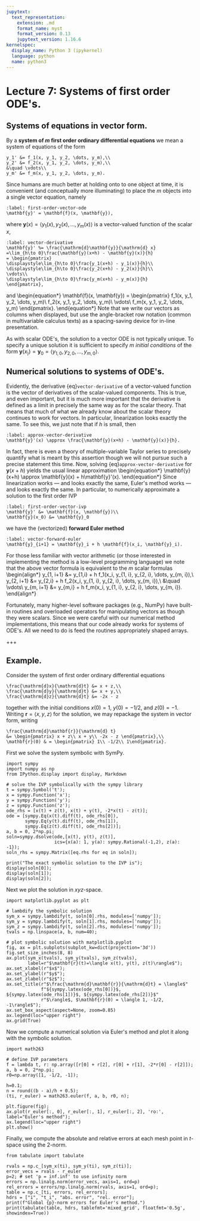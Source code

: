 ```yaml
---
jupytext:
  text_representation:
    extension: .md
    format_name: myst
    format_version: 0.13
    jupytext_version: 1.16.6
kernelspec:
  display_name: Python 3 (ipykernel)
  language: python
  name: python3
---
```


# Lecture 7: Systems of first order ODE's.

## Systems of equations in vector form.

By a **system of $m$ first order ordinary differential equations** we mean a system of equations of the form
```{math}
y_1' &= f_1(x, y_1, y_2, \dots, y_m),\\
y_2' &= f_2(x, y_1, y_2, \dots, y_m),\\
&\quad \vdots\\
y_m' &= f_m(x, y_1, y_2, \dots, y_m).
```
Since humans are much better at holding onto to one object at time, it is convenient (and conceptually more illuminating) to place the $m$ objects into a single vector equation, namely
```{math}
:label: first-order-vector-ode
\mathbf{y}' = \mathbf{f}(x, \mathbf{y}),
```
where $\mathbf{y}(x) = \langle y_1(x), y_2(x), \dots, y_m(x)\rangle$ is a vector-valued function of the scalar $x$, 
```{math}
:label: vector-derivative
\mathbf{y}' %= \frac{\mathrm{d}\mathbf{y}}{\mathrm{d} x}
=\lim_{h\to 0}\frac{\mathbf{y}(x+h) - \mathbf{y}(x)}{h}
= \begin{pmatrix}
\displaystyle\lim_{h\to 0}\frac{y_1(x+h) - y_1(x)}{h}\\
\displaystyle\lim_{h\to 0}\frac{y_2(x+h) - y_2(x)}{h}\\
\vdots\\
\displaystyle\lim_{h\to 0}\frac{y_m(x+h) - y_m(x)}{h}
\end{pmatrix},
```
and 
\begin{equation*}
\mathbf{f}(x, \mathbf{y}) = 
\begin{pmatrix}
f_1(x, y_1, y_2, \dots, y_m)\\
f_2(x, y_1, y_2, \dots, y_m)\\
\vdots\\
f_m(x, y_1, y_2, \dots, y_m)
\end{pmatrix}.
\end{equation*}
Note that we write our vectors as columns when displayed, but use the angle-bracket row notation (common in multivariable calculus texts) as a spacing-saving device for in-line presentation.

As with scalar ODE's, the solution to a vector ODE is not typically unique.  To specify a unique solution it is sufficient to specify $m$ _initial conditions_ of the form $\mathbf{y}(x_)) = \mathbf{y}_0 = \langle y_{1,0}, y_{2,0}, \dots, y_{m,0}\rangle$.

## Numerical solutions to systems of ODE's.

Evidently, the derivative {eq}`vector-derivative` of a vector-valued function is the vector of derivatives of the scalar-valued components.  This is true, and even important, but it is much more important that the derivative is defined as a limit in precisely the same way as for the scalar theory.  That means that much of what we already know about the scalar theory continues to work for vectors.  In particular, linearization looks exactly the same.  To see this, we just note that if $h$ is small, then
```{math}
:label: approx-vector-derivative
\mathbf{y}'(x) \approx \frac{\mathbf{y}(x+h) - \mathbf{y}(x)}{h}.
```
In fact, there is even a theory of multiple-variable Taylor series to precisely quantify what is meant by this assertion though we will not pursue such a precise statement this time.
Now, solving {eq}`approx-vector-derivative` for $\mathbf{y}(x+h)$ yields the usual linear approximation
\begin{equation*}
\mathbf{y}(x+h) \approx \mathbf{y}(x) + h\mathbf{y}'(x).
\end{equation*}
Since linearization works — and looks exactly the same, Euler's method works — and looks exactly the same.  In particular, to numerically approximate a solution to the first order IVP
```{math}
:label: first-order-vector-ivp
\mathbf{y}' &= \mathbf{f}(x, \mathbf{y})\\
\mathbf{y}(x_0) &= \mathbf{y}_0
```
we have the (vectorized) **forward Euler method**
```{math}
:label: vector-forward-euler
\mathbf{y}_{i+1} = \mathbf{y}_i + h \mathbf{f}(x_i, \mathbf{y}_i).
```
For those less familiar with vector arithmetic (or those interested in implementing the method is a low-level programming language) we note that the above vector formula is equivalent to the $m$ scalar formulas
\begin{align*}
y_{1, i+1} &= y_{1,i} + h f_1(x_i, y_{1, i}, y_{2, i}, \dots, y_{m, i}),\\
y_{2, i+1} &= y_{2,i} + h f_2(x_i, y_{1, i}, y_{2, i}, \dots, y_{m, i}),\\
&\quad \vdots\\
y_{m, i+1} &= y_{m,i} + h f_m(x_i, y_{1, i}, y_{2, i}, \dots, y_{m, i}).
\end{align*}

Fortunately, many higher-level software packages (e.g., NumPy) have built-in routines and overloaded operators for manipulating vectors as though they were scalars.  Since we were careful with our numerical method implementations, this means that our code already works for systems of ODE's.  All we need to do is feed the routines appropriately shaped arrays.

+++

## Example.

Consider the system of first order ordinary differential equations
```{math}
\frac{\mathrm{d}x}{\mathrm{d}t} &= x + z,\\
\frac{\mathrm{d}y}{\mathrm{d}t} &= x + y,\\
\frac{\mathrm{d}z}{\mathrm{d}t} &= -2x - z
```
together with the initial conditions $x(0) = 1$, $y(0) = -1/2$, and $z(0) = -1$.
Writing $\mathbf r = \langle x, y, z\rangle$ for the solution, we may repackage the system in vector form, writing
```{math}
\frac{\mathrm{d}\mathbf{r}}{\mathrm{d} t} 
&= \begin{pmatrix} x + z\\ x + y\\ -2x - z \end{pmatrix},\\
\mathbf{r}(0) & = \begin{pmatrix} 1\\ -1/2\\ 1\end{pmatrix}.
```
First we solve the system symbolic with SymPy.

```{code-cell} ipython3
import sympy
import numpy as np
from IPython.display import display, Markdown

# solve the IVP symbolically with the sympy library
t = sympy.Symbol('t');
x = sympy.Function('x');
y = sympy.Function('y');
z = sympy.Function('z');
ode_rhs = [x(t) + z(t), x(t) + y(t), -2*x(t) - z(t)];
ode = [sympy.Eq(x(t).diff(t), ode_rhs[0]), 
       sympy.Eq(y(t).diff(t), ode_rhs[1]), 
       sympy.Eq(z(t).diff(t), ode_rhs[2])];
a, b = 0, 2*np.pi;
soln=sympy.dsolve(ode,[x(t), y(t), z(t)], 
                  ics={x(a): 1, y(a): sympy.Rational(-1,2), z(a): -1}); 
soln_rhs = sympy.Matrix([eq.rhs for eq in soln]);

print("The exact symbolic solution to the IVP is");
display(soln[0]);
display(soln[1]);
display(soln[2]);
```

Next we plot the solution in $xyz$-space.

```{code-cell} ipython3
import matplotlib.pyplot as plt

# lambdify the symbolic solution
sym_x = sympy.lambdify(t, soln[0].rhs, modules=['numpy']);
sym_y = sympy.lambdify(t, soln[1].rhs, modules=['numpy']);
sym_z = sympy.lambdify(t, soln[2].rhs, modules=['numpy']);
tvals = np.linspace(a, b, num=40);

# plot symbolic solution with matplotlib.pyplot
fig, ax = plt.subplots(subplot_kw=dict(projection='3d'))
fig.set_size_inches(8, 8)
ax.plot(sym_x(tvals), sym_y(tvals), sym_z(tvals), 
        label=r"$\mathbf{r}(t)=\langle x(t), y(t), z(t)\rangle$");
ax.set_xlabel(r"$x$");
ax.set_ylabel(r"$y$");
ax.set_zlabel(r"$z$");
ax.set_title(r"$\frac{\mathrm{d}\mathbf{r}}{\mathrm{d}t} = \langle$" 
             f"${sympy.latex(ode_rhs[0])}$, ${sympy.latex(ode_rhs[1])}$, ${sympy.latex(ode_rhs[2])}$"
             r"$\rangle$, $\mathbf{r}(0) = \langle 1, -1/2, -1\rangle$");
ax.set_box_aspect(aspect=None, zoom=0.85)
ax.legend(loc="upper right")
ax.grid(True)
```

Now we compute a numerical solution via Euler's method and plot it along with the symbolic solution.

```{code-cell} ipython3
import math263

# define IVP parameters
f = lambda t, r: np.array([r[0] + r[2], r[0] + r[1], -2*r[0] - r[2]]);
a, b = 0, 2*np.pi;
r0=np.array([1, -1/2, -1]);

h=0.1;
n = round((b - a)/h + 0.5);
(ti, r_euler) = math263.euler(f, a, b, r0, n); 

plt.figure(fig);
ax.plot(r_euler[:, 0], r_euler[:, 1], r_euler[:, 2], 'ro:', label="Euler's method");
ax.legend(loc="upper right")
plt.show()
```

Finally, we compute the absolute and relative errors at each mesh point in $t$-space using the $2$-norm.

```{code-cell} ipython3
from tabulate import tabulate

rvals = np.c_[sym_x(ti), sym_y(ti), sym_z(ti)];
error_vecs = rvals - r_euler
p=2; # set 'p = inf.inf' to use infinity norm
errors = np.linalg.norm(error_vecs, axis=1, ord=p) 
rel_errors = errors/np.linalg.norm(rvals, axis=1, ord=p);
table = np.c_[ti, errors, rel_errors];
hdrs = ["i", "t_i", "abs. error", "rel. error"];
print(f"Global {p}-norm errors for Euler's method.")
print(tabulate(table, hdrs, tablefmt='mixed_grid', floatfmt='0.5g', showindex=True))
```
